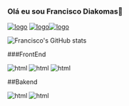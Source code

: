 ### Olá eu sou Francisco Diakomas👋

[![logo](https://img.shields.io/badge/Gmail-D14836?style=for-the-badge&logo=gmail&logoColor=white)](fdiakomas@gmail.com)
[![logo](    https://img.shields.io/badge/Telegram-2CA5E0?style=for-the-badge&logo=telegram&logoColor=white)](Francisco)[![logo](        https://img.shields.io/badge/WhatsApp-25D366?style=for-the-badge&logo=whatsapp&logoColor=whitee)]()

![Francisco's GitHub stats](https://github-readme-stats.vercel.app/api?username=FranciscoDiakomas&show_icons=true&theme=radical)

###FrontEnd

<div style="display: inline-block;">
<img src="https://img.shields.io/badge/JavaScript-F7DF1E?style=for-the-badge&logo=javascript&logoColor=black" alt="html">
<img src="https://img.shields.io/badge/HTML5-E34F26?style=for-the-badge&logo=html5&logoColor=white" alt="html">
<img src="https://img.shields.io/badge/CSS3-1572B6?style=for-the-badge&logo=css3&logoColor=white" alt="html">
<img src="https://img.shields.io/badge/React-20232A?style=for-the-badge&logo=react&logoColor=61DAFB" alt="">
<img src="https://img.shields.io/badge/React_Native-20232A?style=for-the-badge&logo=react&logoColor=61DAFB" alt="">
</div>

##Bakend
<div style="display: inline-block;">
    <img src="https://img.shields.io/badge/Express.js-404D59?style=for-the-badge" alt="html">   
    <img src="https://img.shields.io/badge/Node.js-43853D?style=for-the-badge&logo=node.js&logoColor=white" alt="html">
    <img src="https://img.shields.io/badge/MySQL-00000F?style=for-the-badge&logo=mysql&logoColor=white" alt="">
</div>
